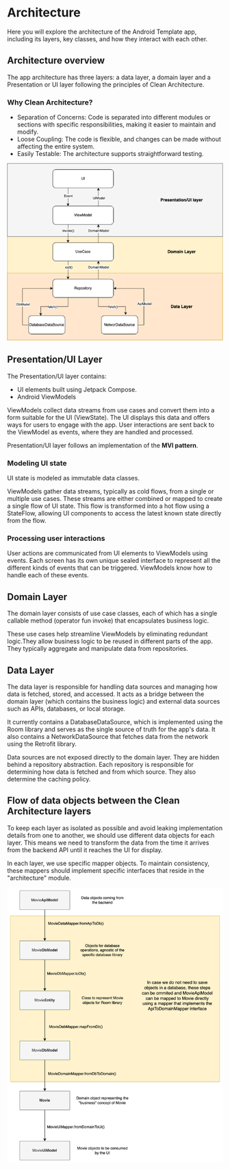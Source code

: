 # Architecture

Here you will explore the architecture of the Android Template app, including its layers, key classes, and how they interact with each other.

## Architecture overview

The app architecture has three layers: a data layer, a domain layer and a Presentation or UI layer following the principles of Clean Architecture.

### Why Clean Architecture?

* Separation of Concerns: Code is separated into different modules or sections with specific responsibilities, making it easier to maintain and modify.
* Loose Coupling: The code is flexible, and changes can be made without affecting the entire system.
* Easily Testable: The architecture supports straightforward testing.


<center>
<img src="images/architecture_overall.png" width="600px" alt="Diagram showing overall app architecture" />
</center>

## Presentation/UI Layer

The Presentation/UI layer contains:


*   UI elements built using Jetpack Compose.
*   Android ViewModels

ViewModels collect data streams from use cases and convert them into a form suitable for the UI (ViewState). The UI displays this data and offers ways for users to engage with the app. User interactions are sent back to the ViewModel as events, where they are handled and processed.

Presentation/UI layer follows an implementation of the **MVI pattern**.  


### Modeling UI state

UI state is modeled as immutable data classes. 

ViewModels gather data streams, typically as cold flows, from a single or multiple use cases. These streams are either combined or mapped to create a single flow of UI state. This flow is transformed into a hot flow using a StateFlow, allowing UI components to access the latest known state directly from the flow.


### Processing user interactions

User actions are communicated from UI elements to ViewModels using events. Each screen has its own unique sealed interface to represent all the different kinds of events that can be triggered. ViewModels know how to handle each of these events.

## Domain Layer

The domain layer consists of use case classes, each of which has a single callable method (operator fun invoke) that encapsulates business logic.

These use cases help streamline ViewModels by eliminating redundant logic.They allow business logic to be reused in different parts of the app. They typically aggregate and manipulate data from repositories.

## Data Layer

The data layer is responsible for handling data sources and managing how data is fetched, stored, and accessed. It acts as a bridge between the domain layer (which contains the business logic) and external data sources such as APIs, databases, or local storage.

It currently contains a DatabaseDataSource, which is implemented using the Room library and serves as the single source of truth for the app's data. It also contains a NetworkDataSource that fetches data from the network using the Retrofit library.

Data sources are not exposed directly to the domain layer. They are hidden behind a repository abstraction. Each repository is responsible for determining how data is fetched and from which source. They also determine the caching policy.

## Flow of data objects between the Clean Architecture layers

To keep each layer as isolated as possible and avoid leaking implementation details from one to another, we should use different data objects for each layer. This means we need to transform the data from the time it arrives from the backend API until it reaches the UI for display.

In each layer, we use specific mapper objects. To maintain consistency, these mappers should implement specific interfaces that reside in the "architecture" module.

<center>
<img src="images/flow_of_data.png" width="600px" alt="Diagram showing overall app architecture" />
</center>